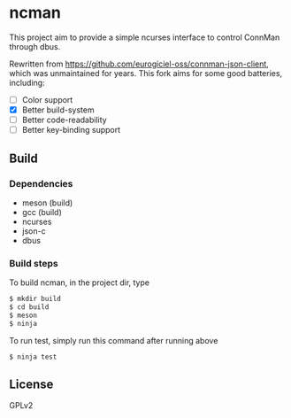 # ncman

This project aim to provide a simple ncurses interface to control ConnMan through
dbus.

Rewritten from https://github.com/eurogiciel-oss/connman-json-client, which was unmaintained for years. This fork aims for some good batteries, including:
- [ ] Color support
- [x] Better build-system
- [ ] Better code-readability
- [ ] Better key-binding support

## Build
### Dependencies
* meson (build)
* gcc (build)
* ncurses
* json-c
* dbus

### Build steps

To build ncman, in the project dir, type
```sh
$ mkdir build
$ cd build
$ meson
$ ninja
```

To run test, simply run this command after running above
```sh
$ ninja test
```

## License
GPLv2
